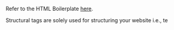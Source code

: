 Refer to the HTML Boilerplate [here](HTML%20Boilerplate).

Structural tags are solely used for structuring your website i.e., te